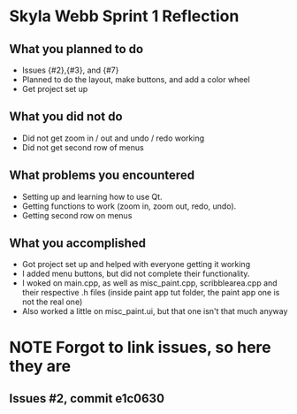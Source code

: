 # Skyla Webb Sprint 1 Reflection

## What you planned to do
* Issues {#2},{#3}, and {#7}
* Planned to do the layout, make buttons, and add a color wheel
* Get project set up

## What you did not do
* Did not get zoom in / out and undo / redo working
* Did not get second row of menus

## What problems you encountered
* Setting up and learning how to use Qt.
* Getting functions to work (zoom in, zoom out, redo, undo).
* Getting second row on menus

## What you accomplished
* Got project set up and helped with everyone getting it working
* I added menu buttons, but did not complete their functionality.
* I woked on main.cpp, as well as misc_paint.cpp, scribblearea.cpp and their respective .h files (inside paint app tut folder,
  the paint app one is not the real one)
* Also worked a little on misc_paint.ui, but that one isn't that much anyway

# NOTE Forgot to link issues, so here they are
## Issues #2, commit e1c0630
